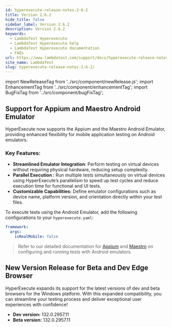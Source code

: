 ```yaml
---
id: hyperexecute-release-notes-2-6-2
title: Version 2.6.2
hide_title: false
sidebar_label: Version 2.6.2
description: Version 2.6.2
keywords:
  - LambdaTest Hyperexecute
  - LambdaTest Hyperexecute help
  - LambdaTest Hyperexecute documentation
  - FAQs
url: https://www.lambdatest.com/support/docs/hyperexecute-release-notes-2-6-2/
site_name: LambdaTest
slug: hyperexecute-release-notes-2-6-2/
---
```


import NewReleaseTag from '../src/component/newRelease.js';
import EnhancementTag from '../src/component/enhancementTag';
import BugFixTag from '../src/component/bugFixTag';

<script type="application/ld+json"
      dangerouslySetInnerHTML={{ __html: JSON.stringify({
       "@context": "https://schema.org",
        "@type": "BreadcrumbList",
        "itemListElement": [{
          "@type": "ListItem",
          "position": 1,
          "name": "Home",
          "item": "https://www.lambdatest.com"
        },{
          "@type": "ListItem",
          "position": 2,
          "name": "Support",
          "item": "https://www.lambdatest.com/support/docs/"
        },{
          "@type": "ListItem",
          "position": 3,
          "name": "Version",
          "item": "https://www.lambdatest.com/support/docs/hyperexecute-release-notes-2-6-2/"
        }]
      })
    }}
></script>
## Support for Appium and Maestro Android Emulator
HyperExecute now supports the Appium and the Maestro Android Emulator, providing enhanced flexibility for mobile application testing on Android emulators.

### Key Features:
- **Streamlined Emulator Integration**: Perform testing on virtual devices without requiring physical hardware, reducing setup complexity.
- **Parallel Execution :** Run multiple tests simultaneously on virtual devices using HyperExecute’s parallelism to speed up test cycles and reduce execution time for functional and UI tests.
- **Customizable Capabilities:** Define emulator configurations such as device name, platform version, and orientation directly within your test files.

To execute tests using the Android Emulator, add the following configurations to your `hyperexecute.yaml`:
```yaml
framework:
  args:
    isRealMobile: false
```

> Refer to our detailed documentation for [Appium](/support/docs/hyperexecute-appium-virtual-device/) and [Maestro](/support/docs/hyperexecute-maestro-testing/) on configuring and running tests with Android emulators.

## New Version Release for Beta and Dev Edge Browser
HyperExecute expands its support for the latest versions of dev and beta browsers for the Windows platform. With this expanded compatibility, you can streamline your testing process and deliver exceptional user experiences with confidence!

- **Dev version:** 132.0.2957.11
- **Beta version:** 132.0.2957.11